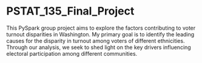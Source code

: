 # PSTAT_135_Final_Project
This PySpark group project aims to explore the factors contributing to voter turnout disparities in Washington. My primary goal is to identify the leading causes for the disparity in turnout among voters of different ethnicities. Through our analysis, we seek to shed light on the key drivers influencing electoral participation among different communities.
